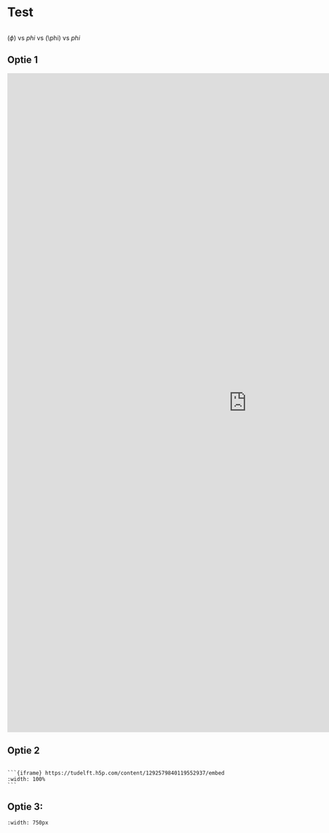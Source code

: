 # Test

```{iframe} https://phet.colorado.edu/sims/html/gravity-and-orbits/latest/gravity-and-orbits_en.html

```

$(\phi)$ vs $phi$ vs \(\phi\) vs $phi$


## Optie 1
<iframe src="https://tudelft.h5p.com/content/1292579840119552937/embed" aria-label="Newtons second law" width="1088" height="1500" frameborder="0" allowfullscreen="allowfullscreen" allow="autoplay *; geolocation *; microphone *; camera *; midi *; encrypted-media *"></iframe><script src="https://tudelft.h5p.com/js/h5p-resizer.js" charset="UTF-8"></script>

## Optie 2
````{exercise} A pushing contest &#127798;

```{iframe} https://tudelft.h5p.com/content/1292579840119552937/embed
:width: 100%
```

````

## Optie 3:
```{iframe} https://tudelft.h5p.com/content/1292579840119552937/embed
:width: 750px

```


